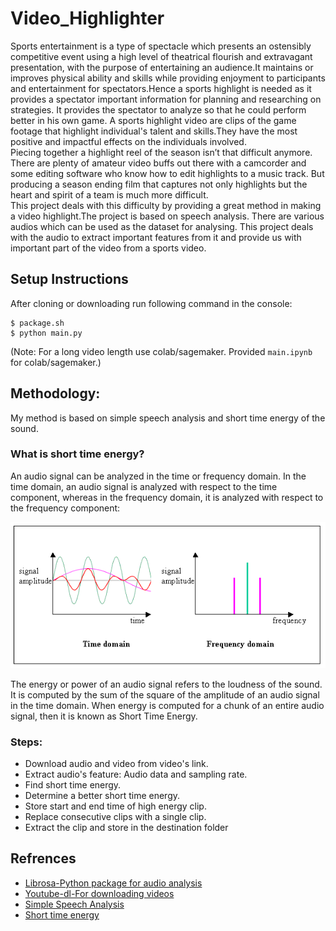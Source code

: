 # Video_Highlighter
Sports entertainment is a type of spectacle which presents an ostensibly competitive event using a high level of theatrical flourish and extravagant presentation, with the purpose of entertaining an audience.It maintains or improves physical ability and skills while providing enjoyment to participants and entertainment for spectators.Hence a sports highlight is needed as it provides a spectator important information for planning and researching on strategies. It provides the spectator to analyze so that he could perform better in his own game. A sports highlight video are clips of the game footage that highlight individual's talent and skills.They have the most positive and impactful effects on the individuals involved.<br>Piecing together a highlight reel of the season isn’t that difficult anymore. There are plenty of amateur video buffs out there with a camcorder and some editing software who know how to edit highlights to a music track. But producing a season ending film that captures not only highlights but the heart and spirit of a team is much more difficult.<br> This project deals with this difficulty by providing a great method in making a video highlight.The project is based on speech analysis. There are various audios which can be used as the dataset for analysing. This project deals with the audio to extract important features from it and provide us with important part of the video from a sports video.

## Setup Instructions
After cloning or downloading run following command in the console:<br>

	$ package.sh
	$ python main.py

(Note: For a long video length use colab/sagemaker. Provided `main.ipynb` for colab/sagemaker.)
## Methodology:
 My method is based on simple speech analysis and short time energy of the sound.
 ### What is short time energy?
 An audio signal can be analyzed in the time or frequency domain. In the time domain, an audio signal is analyzed with respect to the time component, whereas in the frequency domain, it is analyzed with respect to the frequency component:

![automatic highlight generation](./Documents/image.jpg)

The energy or power of an audio signal refers to the loudness of the sound. It is computed by the sum of the square of the amplitude of an audio signal in the time domain. When energy is computed for a chunk of an entire audio signal, then it is known as Short Time Energy.
### Steps:
- Download audio and video from video's link.
- Extract audio's feature: Audio data and sampling rate.
- Find short time energy.
- Determine a better short time energy.
- Store start and end time of high energy clip.
- Replace consecutive clips with a single clip.
- Extract the clip and store in the destination folder

## Refrences
- [Librosa-Python package for audio analysis](https://librosa.github.io/librosa/)
- [Youtube-dl-For downloading videos](https://github.com/ytdl-org/youtube-dl)
- [Simple Speech Analysis](https://towardsdatascience.com/beginners-guide-to-speech-analysis-4690ca7a7c05)
- [Short time energy](./Documents/Short_time_energy.pdf)

